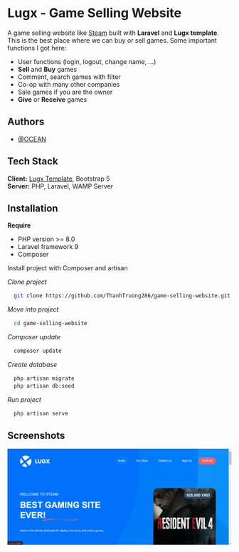 
# Lugx - Game Selling Website

A game selling website like [Steam](https://store.steampowered.com/) built with **Laravel** and **Lugx template**. This is the best place where we can buy or sell games.
Some important functions I got here: 

- User functions (login, logout, change name, ...)
- **Sell** and **Buy** games
- Comment, search games with filter
- Co-op with many other companies
- Sale games if you are the owner
- **Give** or **Receive** games


## Authors

- [@OCEAN](https://github.com/ThanhTruong286)


## Tech Stack

**Client:** [Lugx Template](https://templatemo.com/tm-589-lugx-gaming), Bootstrap 5  
**Server:** PHP, Laravel, WAMP Server



## Installation

**Require**
- PHP version >= 8.0
- Laravel framework 9
- Composer

Install project with Composer and artisan

*Clone project*
```bash
  git clone https://github.com/ThanhTruong286/game-selling-website.git
```
*Move into project*
```bash
  cd game-selling-website
```
*Composer update*
```bash
  composer update
```
*Create database*
```bash
  php artisan migrate
  php artisan db:seed
```
*Run project*
```bash
  php artisan serve
```
    
## Screenshots

![App Screenshot](screenshots/home.png)

